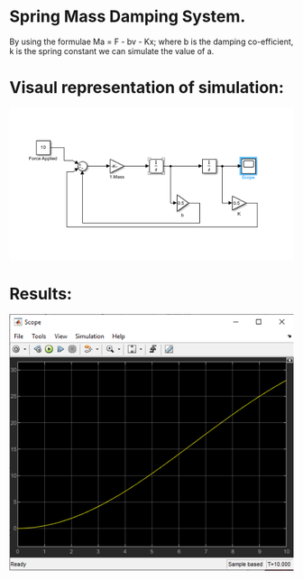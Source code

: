 # Spring Mass Damping System.
By using the formulae Ma = F - bv - Kx; where b is the damping co-efficient, k is the spring constant we can simulate the value of a.

# Visaul representation of simulation:
![Visaul representation of simulation](https://github.com/walrider3/simlinkProjects-simlulations/blob/97ada2207d2341dad038484aa3294cb2e41ab5e9/Mass%20Spring%20Damper%20Simulation/Visual%20representation.PNG)

# Results:
![Results graph](https://github.com/walrider3/simlinkProjects-simlulations/blob/0e5bb563a7997f1c39295a92bf8ef2c07b0ba956/Mass%20Spring%20Damper%20Simulation/Results.PNG)
